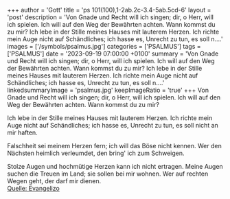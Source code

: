+++
author = 'Gott'
title = 'ps 101(100),1-2ab.2c-3.4-5ab.5cd-6'
layout = 'post'
description = 'Von Gnade und Recht will ich singen; dir, o Herr, will ich spielen. Ich will auf den Weg der Bewährten achten. Wann kommst du zu mir?  Ich lebe in der Stille meines Hauses mit lauterem Herzen. Ich richte mein Auge nicht auf Schändliches; ich hasse es, Unrecht zu tun, es soll n....'
images = ['/symbols/psalmus.jpg']
categories = ['PSALMUS']
tags = ['PSALMUS']
date = '2023-09-19 07:00:00 +0100'
summary = 'Von Gnade und Recht will ich singen; dir, o Herr, will ich spielen. Ich will auf den Weg der Bewährten achten. Wann kommst du zu mir?  Ich lebe in der Stille meines Hauses mit lauterem Herzen. Ich richte mein Auge nicht auf Schändliches; ich hasse es, Unrecht zu tun, es soll n....'
linkedsummaryImage = 'psalmus.jpg'
keepImageRatio = 'true'
+++
Von Gnade und Recht will ich singen;
dir, o Herr, will ich spielen.
Ich will auf den Weg der Bewährten achten.
Wann kommst du zu mir?

Ich lebe in der Stille meines Hauses mit lauterem Herzen.
Ich richte mein Auge nicht auf Schändliches;
ich hasse es, Unrecht zu tun,
es soll nicht an mir haften.<!--more-->

Falschheit sei meinem Herzen fern;
ich will das Böse nicht kennen.
Wer den Nächsten heimlich verleumdet,
den bring' ich zum Schweigen.

Stolze Augen und hochmütige Herzen
kann ich nicht ertragen.
Meine Augen suchen die Treuen im Land;
sie sollen bei mir wohnen.
Wer auf rechten Wegen geht, der darf mir dienen.<br> [Quelle: Evangelizo](https://evangeliumtagfuertag.org/DE/gospel)